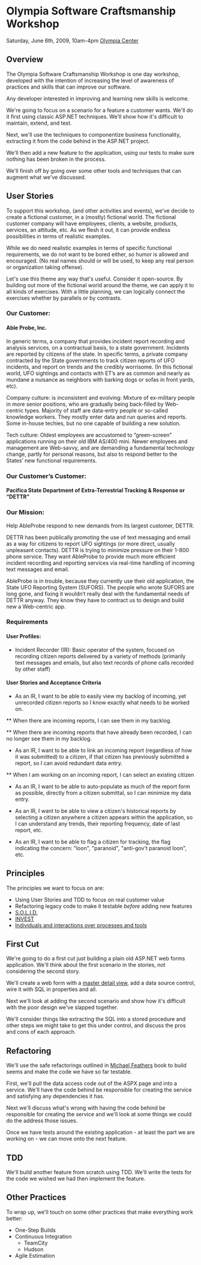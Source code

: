 # Olympia Software Craftsmanship Workshop

Saturday, June 6th, 2009, 10am-4pm
[Olympia Center](http://is.gd/xBUr)

## Overview

The Olympia Software Craftsmanship Workshop is one day workshop,
developed with the intention of increasing the level of awareness of practices
and skills that can improve our software.

Any developer interested in improving and learning new skills is welcome.

We're going to focus on a scenario for a feature a customer wants. We'll do it
first using classic ASP.NET techniques. We'll show how it's difficult to maintain,
extend, and test.

Next, we'll use the techniques to componentize business functionality, extracting
it from the code behind in the ASP.NET project. 

We'll then add a new feature to the application, using our tests to make sure
nothing has been broken in the process.

We'll finish off by going over some other tools and techniques that can augment
what we've discussed.

## User Stories

To support this workshop, (and other activities and events), we’ve decide to create a fictional customer, in a (mostly) fictional world. The fictional customer company will have employees, clients, a website, products, services, an attitude, etc. As we flesh it out, it can provide endless possibilities in terms of realistic examples.

While we do need realistic examples in terms of specific functional requirements, we do not want to be bored either, so humor is allowed and encouraged. (No real names should or will be used, to keep any real person or organization taking offense).

Let's use this theme any way that's useful. Consider it open-source. By building out more of the fictional world around the theme, we can apply it to all kinds of exercises. With a little planning, we can logically connect the exercises whether by parallels or by contrasts.

### Our Customer:

#### Able Probe, Inc.

In generic terms, a company that provides incident report recording and analysis services, on a contractual basis, to a state government. Incidents are reported by citizens of the state. In specific terms, a private company contracted by the State governments to track citizen reports of UFO incidents, and report on trends and the credibly worrisome. (In this fictional world, UFO sightings and contacts with ET’s are as common and nearly as mundane a nuisance as neighbors with barking dogs or sofas in front yards, etc).

Company culture: is inconsistent and evolving: Mixture of ex-military people in more senior positions, who are gradually being back-filled by Web-centric types. Majority of staff are data-entry people or so-called knowledge workers. They mostly enter data and run queries and reports. Some in-house techies, but no one capable of building a new solution.

Tech culture: Oldest employees are accustomed to “green-screen” applications running on their old IBM AS/400 mini.  Newer employees and management are Web-savvy, and are demanding a fundamental technology change, partly for personal reasons, but also to respond better to the States’ new functional requirements.

### Our Customer’s Customer:

#### Pacifica State Department of Extra-Terrestrial Tracking & Response or “DETTR”

### Our Mission:

Help AbleProbe respond to new demands from its largest customer, DETTR.

DETTR has been publically promoting the use of text messaging and email as a way for citizens to report UFO sightings (or more direct, usually unpleasant contacts). DETTR is trying to minimize pressure on their 1-800 phone service. They want AbleProbe to provide much more efficient incident recording and reporting services via real-time handling of incoming text messages and email.

AbleProbe is in trouble, because they currently use their old application, the State UFO Reporting System (SUFORS). The people who wrote SUFORS are long gone, and fixing it wouldn’t really deal with the fundamental needs of DETTR anyway. They know they have to contract us to design and build new a Web-centric app.

### Requirements

#### User Profiles:

* Incident Recorder (IR): Basic operator of the system, focused on recording citizen reports delivered by a variety of methods (primarily text messages and emails, but also text records of phone calls recorded by other staff)

#### User Stories and Acceptance Criteria

* As an IR, I want to be able to easily view my backlog of incoming, yet unrecorded citizen reports so I know exactly what needs to be worked on.

** When there are incoming reports, I can see them in my backlog.

** When there are incoming reports that have already been recorded, I can no longer see them in my backlog.

* As an IR, I want to be able to link an incoming report (regardless of how it was submitted) to a citizen, if that citizen has previously submitted a report, so I can avoid redundant data entry.

** When I am working on an incoming report, I can select an existing citizen

* As an IR, I want to be able to auto-populate as much of the report form as possible, directly from a citizen submittal, so I can minimize my data entry.

* As an IR, I want to be able to view a citizen's historical reports by selecting a citizen anywhere a citizen appears within the application, so I can understand any trends, their reporting frequency, date of last report, etc.

* As an IR, I want to be able to flag a citizen for tracking, the flag indicating the concern: "loon", "paranoid", "anti-gov't paranoid loon", etc.

## Principles

The principles we want to focus on are:

* Using User Stories and TDD to focus on real customer value
* Refactoring legacy code to make it testable *before* adding new features
* [S.O.L.I.D.](http://blog.objectmentor.com/articles/2009/02/12/getting-a-solid-start)
* [INVEST](http://xp123.com/xplor/xp0308/index.shtml)
* [Individuals and interactions over processes and tools](http://agilemanifesto.org/)

## First Cut

We're going to do a first cut just building a plain old ASP.NET web forms 
application. We'll think about the first scenario in the stories, not considering 
the second story.

We'll create a web form with a [master detail view](http://designingwebinterfaces.com/designing-web-interfaces-12-screen-patterns), 
add a data source control, wire it with SQL in properties and all.

Next we'll look at adding the second scenario and show how it's difficult with
the poor design we've slapped together.

We'll consider things like extracting the SQL into a stored procedure and other
steps we might take to get this under control, and discuss the pros and cons of
each approach.

## Refactoring

We'll use the safe refactorings outlined in [Michael Feathers](http://www.amazon.com/gp/product/0131177052/ref=s9_sims_c2_s1_p14_i2?pf_rd_m=ATVPDKIKX0DER&pf_rd_s=center-2&pf_rd_r=0S8D0VHK1WGVWC6Q21Q7&pf_rd_t=101&pf_rd_p=470938631&pf_rd_i=507846)
book to build seems and make the code we have so far testable.

First, we'll pull the data access code out of the ASPX page and into a service.
We'll have the code behind be responsible for creating the service and satisfying
any dependencies it has.

Next we'll discuss what's wrong with having the code behind be responsible
for creating the service and we'll look at some things we could do the address
those issues.

Once we have tests around the existing application - at least the part we are 
working on - we can move onto the next feature.

## TDD

We'll build another feature from scratch using TDD. We'll write the tests for
the code we wished we had then implement the feature.

## Other Practices

To wrap up, we'll touch on some other practices that make everything work better:

 * One-Step Builds
 * Continuous Integration
   - TeamCity
   - Hudson
 * Agile Estimation
